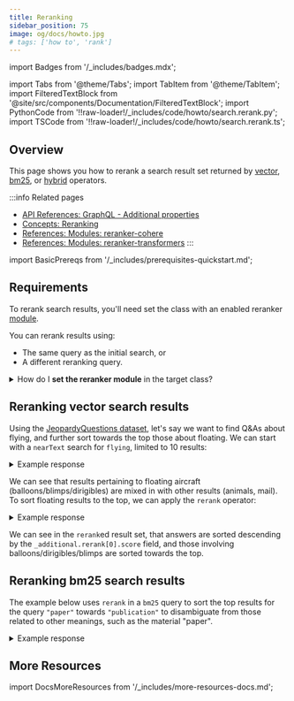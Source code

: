 ```yaml
---
title: Reranking
sidebar_position: 75
image: og/docs/howto.jpg
# tags: ['how to', 'rank']
---
```


import Badges from '/_includes/badges.mdx';

<Badges/>

import Tabs from '@theme/Tabs';
import TabItem from '@theme/TabItem';
import FilteredTextBlock from '@site/src/components/Documentation/FilteredTextBlock';
import PythonCode from '!!raw-loader!/_includes/code/howto/search.rerank.py';
import TSCode from '!!raw-loader!/_includes/code/howto/search.rerank.ts';

## Overview

This page shows you how to rerank a search result set returned by [vector](similarity.md), [bm25](bm25.md), or [hybrid](hybrid.md) operators.

:::info Related pages
- [API References: GraphQL - Additional properties](../api/graphql/additional-properties.md#rerank)
- [Concepts: Reranking](../concepts/reranking.md)
- [References: Modules: reranker-cohere](../modules/retriever-vectorizer-modules/reranker-cohere.md)
- [References: Modules: reranker-transformers](../modules/retriever-vectorizer-modules/reranker-transformers.md)
:::

import BasicPrereqs from '/_includes/prerequisites-quickstart.md';

<BasicPrereqs />


## Requirements

To rerank search results, you'll need set the class with an enabled reranker [module](../configuration/modules.md).

You can rerank results using:
- The same query as the initial search, or
- A different reranking query.

<details>
  <summary>How do I <strong>set the reranker module</strong> in the target class?</summary>

<p>

If there is only one `reranker` module enabled, you don't need to do anything. The `reranker` module will be used by default.
<br/>

Where multiple `reranker` modules are enabled, you must specify the reranker module to be used in the `moduleConfig` section of the schema. For example, this configures the `Article` class to use the `reranker-cohere` module:

```json
{
  "classes": [
    {
      "class": "Article",
      ...,
      "moduleConfig": {
        "reranker-cohere": {},  // This will configure the 'Article' class to use the 'reranker-cohere' module
      }
    }
  ]
}
```

You may be able to set additional module parameters here. Please refer to the "Schema configuration" section in the relevant module page.

</p>

</details>

## Reranking vector search results

Using the [JeopardyQuestions dataset](../quickstart/index.md), let's say we want to find Q&As about flying, and further sort towards the top those about floating. We can start with a `nearText` search for `flying`, limited to 10 results:

<Tabs groupId="languages">
  <TabItem value="python" label="Python">
    <FilteredTextBlock
      text={PythonCode}
      startMarker="# START nearText Python"
      endMarker="# END nearText Python"
      language="py"
    />
  </TabItem>
  <TabItem value="ts" label="JavaScript/TypeScript">
    <FilteredTextBlock
      text={TSCode}
      startMarker="// START nearText"
      endMarker="// END nearText"
      language="ts"
    />
  </TabItem>
  <TabItem value="graphql" label="GraphQL">
    <FilteredTextBlock
      text={PythonCode}
      startMarker="# START nearText GraphQL"
      endMarker="# END nearText GraphQL"
      language="graphql"
    />
  </TabItem>
</Tabs>

<details>
  <summary>Example response</summary>

The response should look like this:

  <FilteredTextBlock
    text={PythonCode}
    startMarker="# START Expected nearText results"
    endMarker="# END Expected nearText results"
    language="json"
  />

</details>

We can see that results pertaining to floating aircraft (balloons/blimps/dirigibles) are mixed in with other results (animals, mail). To sort floating results to the top, we can apply the `rerank` operator:

<Tabs groupId="languages">
  <TabItem value="python" label="Python">
    <FilteredTextBlock
      text={PythonCode}
      startMarker="# START nearTextRerank Python"
      endMarker="# END nearTextRerank Python"
      language="py"
    />
  </TabItem>
  <TabItem value="ts" label="JavaScript/TypeScript">
    <FilteredTextBlock
      text={TSCode}
      startMarker="// START RerankNearText"
      endMarker="// END RerankNearText"
      language="ts"
    />
  </TabItem>
  <TabItem value="graphql" label="GraphQL">
    <FilteredTextBlock
      text={PythonCode}
      startMarker="# START nearTextRerank GraphQL"
      endMarker="# END nearTextRerank GraphQL"
      language="graphql"
    />
  </TabItem>
</Tabs>

<details>
  <summary>Example response</summary>

The response should look like this:

  <FilteredTextBlock
    text={PythonCode}
    startMarker="# START Expected nearTextRerank results"
    endMarker="# END Expected nearTextRerank results"
    language="json"
  />

</details>

We can see in the `rerank`ed result set, that answers are sorted descending by the `_additional.rerank[0].score` field, and those involving balloons/dirigibles/blimps are sorted towards the top.


## Reranking bm25 search results

The example below uses `rerank` in a `bm25` query to sort the top results for the query `"paper"` towards `"publication"` to disambiguate from those related to other meanings, such as the material "paper".

<Tabs groupId="languages">
  <TabItem value="python" label="Python">
    <FilteredTextBlock
      text={PythonCode}
      startMarker="# START bm25Rerank Python"
      endMarker="# END bm25Rerank Python"
      language="py"
    />
  </TabItem>
  <TabItem value="ts" label="JavaScript/TypeScript">
    <FilteredTextBlock
      text={TSCode}
      startMarker="// START bm25Rerank"
      endMarker="// END bm25Rerank"
      language="ts"
    />
  </TabItem>
  <TabItem value="graphql" label="GraphQL">
    <FilteredTextBlock
      text={PythonCode}
      startMarker="# START bm25Rerank GraphQL"
      endMarker="# END bm25Rerank GraphQL"
      language="graphql"
    />
  </TabItem>
</Tabs>

<details>
  <summary>Example response</summary>

The response should look like this:

  <FilteredTextBlock
    text={PythonCode}
    startMarker="# START Expected bm25Rerank results"
    endMarker="# END Expected bm25Rerank results"
    language="json"
  />

</details>


## More Resources

import DocsMoreResources from '/_includes/more-resources-docs.md';

<DocsMoreResources />
